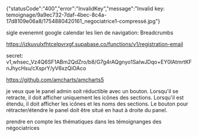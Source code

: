 {"statusCode":"400","error":"InvalidKey","message":"Invalid key: temoignage/9a9ec732-7daf-4bec-8c4a-17d8109e06a8/1754880420161_negociatrice1-compressé.jpg"}

sigle evenemnt
google calendar
les lien de navigation: Breadcrumbs

https://jzkuvulxfhtcelpvrxgf.supabase.co/functions/v1/registration-email

secret: v1,whsec_Vz4Q6SF1ABm2QdZro/b8/G7g4rAQgnyo1SaIwJDqo+EY0lAtmrtKFnJhycHsu/cXsprY/yV6xzQiOAco











https://github.com/amcharts/amcharts5

je veux que le panel admin soit réductible avec un bouton. Lorsqu'il se retracte, il doit afficher uniquement les icônes des sections. Lorsqu'il est étendu, il doit afficher les icônes et les noms des sections. Le bouton pour rétracter/étendre le panel doit être situé en haut à droite du panel.



prendre en compte les thématiques dans les témoignanges des négociatrices
